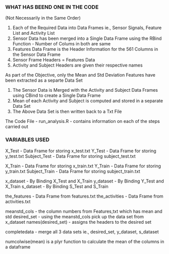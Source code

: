 ### WHAT HAS BEEND ONE IN THE CODE
(Not Necessarily in the Same Order)

1. Each of the Required Data into Data Frames ie., Sensor Signals, Feature List and Activity List
2. Sensor Data has been merged into a Single Data Frame using the RBind Function - Number of Colums in both are same
3. Features Data Frame is the Header Information for the 561 Columns in the Sensor Data Frame
4. Sensor Frame Headers = Features Data 
5. Activity and Subject Headers are given their respective names 

As part of the Objective, only the Mean and Std Deviation Features have been extracted as a separte Data Set

1. The Sensor Data is Merged with the Activity and Subject Data Frames using CBind to create a Single Data Frame
2. Mean of each Activity and Subject is computed and stored in a separate Data Set
3. The Above Data Set is then written back to a Txt File

The Code File - run_analysis.R - contains information on each of the steps carried out

### VARIABLES USED

X_Test - Data Frame for storing x_test.txt
Y_Test - Data Frame for storing y_test.txt
Subject_Test - Data Frame for storing subject_test.txt

X_Train - Data Frame for storing x_train.txt
Y_Train - Data Frame for storing y_train.txt
Subject_Train - Data Frame for storing subject_train.txt

x_dataset - By Binding X_Test and X_Train
y_dataset - By Binding Y_Test and X_Train
s_dataset - By Binding S_Test and S_Train

the_features - Data Frame from features.txt
the_activities - Data Frame from activities.txt

meanstd_cols - the column numbers from Features,txt which has mean and std 
desired_set - using the meanstd_cols pick up the data set from x_dataset
names(desired_set) - assigns the headers to the desired set

completedata - merge all 3 data sets ie., desired_set, y_dataset, s_dataset

numcolwise(mean) is a plyr function to calculate the mean of the columns in a dataframe


